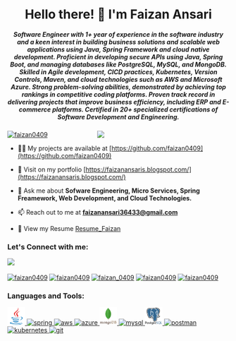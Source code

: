 <h1 align="center">Hello there! 👋 I'm Faizan Ansari</h1>
<h5 align="center">Software Engineer with 1+ year of experience in the software industry and a keen interest in building business solutions and scalable web applications using Java, Spring Framework and cloud native development. Proficient in developing secure APIs using Java, Spring Boot, and managing databases like PostgreSQL, MySQL, and MongoDB. Skilled in Agile development, CICD practices, Kubernetes, Version Controls, Maven, and cloud technologies such as AWS and Microsoft Azure. Strong problem-solving abilities, demonstrated by achieving top rankings in competitive coding platforms. Proven track record in delivering projects that improve business efficiency, including ERP and E-commerce platforms. Certified in 20+ specialized certifications of Software Development and Engineering.</h5>
<img src = "https://media2.giphy.com/media/v1.Y2lkPTc5MGI3NjExczNhbHFubjFneThkbmdqOGtyeTM0NGo2b2h2c2FxdXFycG04eGxxMCZlcD12MV9pbnRlcm5hbF9naWZfYnlfaWQmY3Q9Zw/qgQUggAC3Pfv687qPC/giphy.gif" width="300" align="right">
<p align="left"> <a href="https://twitter.com/faizan0409" target="blank"><img src="https://img.shields.io/twitter/follow/faizan0409?logo=twitter&style=for-the-badge" alt="faizan0409" /></a> </p>

- 👨‍💻 My projects are available at [https://github.com/faizan0409](https://github.com/faizan0409)

- 📝 Visit on my portfolio [https://faizanansaris.blogspot.com/](https://faizanansaris.blogspot.com/)

- 💬 Ask me about **Sofware Engineering, Micro Services, Spring Freamework, Web Development, and Cloud Technologies.**

- 📫 Reach out to me at **faizanansari36433@gmail.com**

- 📄 View my Resume [Resume_Faizan](https://drive.google.com/file/d/1fhVbS--PNbjFAPIt65-V2cYSY-D5gPBG/view)

<h3 align="left">Let's Connect with me:</h3> <img src ="https://raw.githubusercontent.com/ShahriarShafin/ShahriarShafin/main/Assets/handshake.gif" width="100">
<p align="left">
<a href="https://twitter.com/faizan0409" target="blank"><img align="center" src="https://raw.githubusercontent.com/rahuldkjain/github-profile-readme-generator/master/src/images/icons/Social/twitter.svg" alt="faizan0409" height="30" width="40" /></a> 
<a href="https://linkedin.com/in/faizan0409" target="blank"><img align="center" src="https://raw.githubusercontent.com/rahuldkjain/github-profile-readme-generator/master/src/images/icons/Social/linked-in-alt.svg" alt="faizan0409" height="30" width="40" /></a> 
<a href="https://instagram.com/fizz.0409" target="blank"><img align="center" src="https://raw.githubusercontent.com/rahuldkjain/github-profile-readme-generator/master/src/images/icons/Social/instagram.svg" alt="faizan_0409" height="30" width="40" /></a>
<a href="https://www.leetcode.com/faizan0409" target="blank"><img align="center" src="https://raw.githubusercontent.com/rahuldkjain/github-profile-readme-generator/master/src/images/icons/Social/leet-code.svg" alt="faizan0409" height="30" width="40" /></a>
<a href="https://www.hackerrank.com/faizan0409" target="blank"><img align="center" src="https://raw.githubusercontent.com/rahuldkjain/github-profile-readme-generator/master/src/images/icons/Social/hackerearth.svg" alt="faizan0409" height="30" width="40" /></a>
</p>

<h3 align="left">Languages and Tools:</h3>
<p align="left"><a href="https://www.java.com" target="_blank" rel="noreferrer"> <img src="https://raw.githubusercontent.com/devicons/devicon/master/icons/java/java-original.svg" alt="java" width="40" height="40"/> </a>  <a href="https://spring.io/" target="_blank" rel="noreferrer"> <img src="https://www.vectorlogo.zone/logos/springio/springio-icon.svg" alt="spring" width="40" height="40"/> </a>  <a href="https://aws.amazon.com/" target="_blank" rel="noreferrer"> <img src="https://gadget.co.za/wp-content/uploads/2020/12/aws-logo-scaled.jpg" alt="aws" width="40" height="40"/> </a>  <a href="https://azure.microsoft.com/en-in/" target="_blank" rel="noreferrer"> <img src="https://www.vectorlogo.zone/logos/microsoft_azure/microsoft_azure-icon.svg" alt="azure" width="40" height="40"/> </a>  <a href="https://www.mongodb.com/" target="_blank" rel="noreferrer"> <img src="https://raw.githubusercontent.com/devicons/devicon/master/icons/mongodb/mongodb-original-wordmark.svg" alt="mongodb" width="40" height="40"/> </a>  <a href="https://www.mysql.com/" target="_blank" rel="noreferrer"> <img src="https://th.bing.com/th/id/OIP.NmkDHgndLtWQQTOqkveSnAAAAA?rs=1&pid=ImgDetMain" alt="mysql" width="40" height="40"/> </a>  <a href="https://www.postgresql.org/" target="_blank" rel="noreferrer"> <img src="https://raw.githubusercontent.com/devicons/devicon/master/icons/postgresql/postgresql-original-wordmark.svg" alt="postgresql" width="40" height="40"/> </a>  <a href="https://www.postman.com/" target="_blank" rel="noreferrer"> <img src="https://w7.pngwing.com/pngs/28/245/png-transparent-postman-hd-logo.png" alt="postman" width="40" height="40"/> </a>  <a href="https://kubernetes.io/" target="_blank" rel="noreferrer"> <img src="https://logos-world.net/wp-content/uploads/2023/06/Kubernetes-Emblem.png" alt="kubernetes" width="60" height="40"/> </a>  <a href="https://git-scm.com/" target="_blank" rel="noreferrer"> <img src="https://1000logos.net/wp-content/uploads/2020/08/Git-Logo.png" alt="git" width="60" height="40"/> </a></p>

<!--<p><img align="center" src="https://github-readme-stats.vercel.app/api/top-langs?username=faizan0409&show_icons=true&locale=en&layout=compact" alt="faizan0409" /></p> -->

